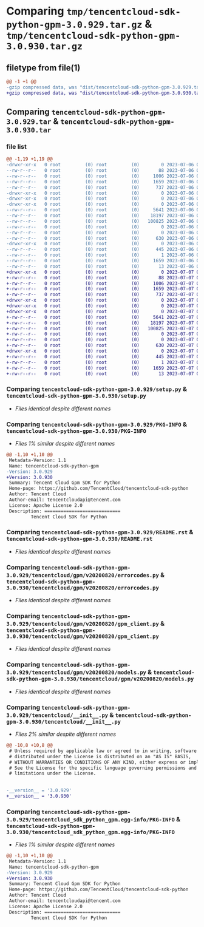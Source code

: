 # Comparing `tmp/tencentcloud-sdk-python-gpm-3.0.929.tar.gz` & `tmp/tencentcloud-sdk-python-gpm-3.0.930.tar.gz`

## filetype from file(1)

```diff
@@ -1 +1 @@
-gzip compressed data, was "dist/tencentcloud-sdk-python-gpm-3.0.929.tar", last modified: Thu Jul  6 00:27:10 2023, max compression
+gzip compressed data, was "dist/tencentcloud-sdk-python-gpm-3.0.930.tar", last modified: Fri Jul  7 00:24:46 2023, max compression
```

## Comparing `tencentcloud-sdk-python-gpm-3.0.929.tar` & `tencentcloud-sdk-python-gpm-3.0.930.tar`

### file list

```diff
@@ -1,19 +1,19 @@
-drwxr-xr-x   0 root         (0) root         (0)        0 2023-07-06 00:27:10.000000 tencentcloud-sdk-python-gpm-3.0.929/
--rw-r--r--   0 root         (0) root         (0)       88 2023-07-06 00:27:10.000000 tencentcloud-sdk-python-gpm-3.0.929/setup.cfg
--rw-r--r--   0 root         (0) root         (0)     1006 2023-07-06 00:27:10.000000 tencentcloud-sdk-python-gpm-3.0.929/setup.py
--rw-r--r--   0 root         (0) root         (0)     1659 2023-07-06 00:27:10.000000 tencentcloud-sdk-python-gpm-3.0.929/PKG-INFO
--rw-r--r--   0 root         (0) root         (0)      737 2023-07-06 00:27:10.000000 tencentcloud-sdk-python-gpm-3.0.929/README.rst
-drwxr-xr-x   0 root         (0) root         (0)        0 2023-07-06 00:27:10.000000 tencentcloud-sdk-python-gpm-3.0.929/tencentcloud/
-drwxr-xr-x   0 root         (0) root         (0)        0 2023-07-06 00:27:10.000000 tencentcloud-sdk-python-gpm-3.0.929/tencentcloud/gpm/
-drwxr-xr-x   0 root         (0) root         (0)        0 2023-07-06 00:27:10.000000 tencentcloud-sdk-python-gpm-3.0.929/tencentcloud/gpm/v20200820/
--rw-r--r--   0 root         (0) root         (0)     5641 2023-07-06 00:27:10.000000 tencentcloud-sdk-python-gpm-3.0.929/tencentcloud/gpm/v20200820/errorcodes.py
--rw-r--r--   0 root         (0) root         (0)    18197 2023-07-06 00:27:10.000000 tencentcloud-sdk-python-gpm-3.0.929/tencentcloud/gpm/v20200820/gpm_client.py
--rw-r--r--   0 root         (0) root         (0)   100825 2023-07-06 00:27:10.000000 tencentcloud-sdk-python-gpm-3.0.929/tencentcloud/gpm/v20200820/models.py
--rw-r--r--   0 root         (0) root         (0)        0 2023-07-06 00:27:10.000000 tencentcloud-sdk-python-gpm-3.0.929/tencentcloud/gpm/v20200820/__init__.py
--rw-r--r--   0 root         (0) root         (0)        0 2023-07-06 00:27:10.000000 tencentcloud-sdk-python-gpm-3.0.929/tencentcloud/gpm/__init__.py
--rw-r--r--   0 root         (0) root         (0)      630 2023-07-06 00:27:10.000000 tencentcloud-sdk-python-gpm-3.0.929/tencentcloud/__init__.py
-drwxr-xr-x   0 root         (0) root         (0)        0 2023-07-06 00:27:10.000000 tencentcloud-sdk-python-gpm-3.0.929/tencentcloud_sdk_python_gpm.egg-info/
--rw-r--r--   0 root         (0) root         (0)      445 2023-07-06 00:27:10.000000 tencentcloud-sdk-python-gpm-3.0.929/tencentcloud_sdk_python_gpm.egg-info/SOURCES.txt
--rw-r--r--   0 root         (0) root         (0)        1 2023-07-06 00:27:10.000000 tencentcloud-sdk-python-gpm-3.0.929/tencentcloud_sdk_python_gpm.egg-info/dependency_links.txt
--rw-r--r--   0 root         (0) root         (0)     1659 2023-07-06 00:27:10.000000 tencentcloud-sdk-python-gpm-3.0.929/tencentcloud_sdk_python_gpm.egg-info/PKG-INFO
--rw-r--r--   0 root         (0) root         (0)       13 2023-07-06 00:27:10.000000 tencentcloud-sdk-python-gpm-3.0.929/tencentcloud_sdk_python_gpm.egg-info/top_level.txt
+drwxr-xr-x   0 root         (0) root         (0)        0 2023-07-07 00:24:46.000000 tencentcloud-sdk-python-gpm-3.0.930/
+-rw-r--r--   0 root         (0) root         (0)       88 2023-07-07 00:24:46.000000 tencentcloud-sdk-python-gpm-3.0.930/setup.cfg
+-rw-r--r--   0 root         (0) root         (0)     1006 2023-07-07 00:24:46.000000 tencentcloud-sdk-python-gpm-3.0.930/setup.py
+-rw-r--r--   0 root         (0) root         (0)     1659 2023-07-07 00:24:46.000000 tencentcloud-sdk-python-gpm-3.0.930/PKG-INFO
+-rw-r--r--   0 root         (0) root         (0)      737 2023-07-07 00:24:46.000000 tencentcloud-sdk-python-gpm-3.0.930/README.rst
+drwxr-xr-x   0 root         (0) root         (0)        0 2023-07-07 00:24:46.000000 tencentcloud-sdk-python-gpm-3.0.930/tencentcloud/
+drwxr-xr-x   0 root         (0) root         (0)        0 2023-07-07 00:24:46.000000 tencentcloud-sdk-python-gpm-3.0.930/tencentcloud/gpm/
+drwxr-xr-x   0 root         (0) root         (0)        0 2023-07-07 00:24:46.000000 tencentcloud-sdk-python-gpm-3.0.930/tencentcloud/gpm/v20200820/
+-rw-r--r--   0 root         (0) root         (0)     5641 2023-07-07 00:24:46.000000 tencentcloud-sdk-python-gpm-3.0.930/tencentcloud/gpm/v20200820/errorcodes.py
+-rw-r--r--   0 root         (0) root         (0)    18197 2023-07-07 00:24:46.000000 tencentcloud-sdk-python-gpm-3.0.930/tencentcloud/gpm/v20200820/gpm_client.py
+-rw-r--r--   0 root         (0) root         (0)   100825 2023-07-07 00:24:46.000000 tencentcloud-sdk-python-gpm-3.0.930/tencentcloud/gpm/v20200820/models.py
+-rw-r--r--   0 root         (0) root         (0)        0 2023-07-07 00:24:46.000000 tencentcloud-sdk-python-gpm-3.0.930/tencentcloud/gpm/v20200820/__init__.py
+-rw-r--r--   0 root         (0) root         (0)        0 2023-07-07 00:24:46.000000 tencentcloud-sdk-python-gpm-3.0.930/tencentcloud/gpm/__init__.py
+-rw-r--r--   0 root         (0) root         (0)      630 2023-07-07 00:24:46.000000 tencentcloud-sdk-python-gpm-3.0.930/tencentcloud/__init__.py
+drwxr-xr-x   0 root         (0) root         (0)        0 2023-07-07 00:24:46.000000 tencentcloud-sdk-python-gpm-3.0.930/tencentcloud_sdk_python_gpm.egg-info/
+-rw-r--r--   0 root         (0) root         (0)      445 2023-07-07 00:24:46.000000 tencentcloud-sdk-python-gpm-3.0.930/tencentcloud_sdk_python_gpm.egg-info/SOURCES.txt
+-rw-r--r--   0 root         (0) root         (0)        1 2023-07-07 00:24:46.000000 tencentcloud-sdk-python-gpm-3.0.930/tencentcloud_sdk_python_gpm.egg-info/dependency_links.txt
+-rw-r--r--   0 root         (0) root         (0)     1659 2023-07-07 00:24:46.000000 tencentcloud-sdk-python-gpm-3.0.930/tencentcloud_sdk_python_gpm.egg-info/PKG-INFO
+-rw-r--r--   0 root         (0) root         (0)       13 2023-07-07 00:24:46.000000 tencentcloud-sdk-python-gpm-3.0.930/tencentcloud_sdk_python_gpm.egg-info/top_level.txt
```

### Comparing `tencentcloud-sdk-python-gpm-3.0.929/setup.py` & `tencentcloud-sdk-python-gpm-3.0.930/setup.py`

 * *Files identical despite different names*

### Comparing `tencentcloud-sdk-python-gpm-3.0.929/PKG-INFO` & `tencentcloud-sdk-python-gpm-3.0.930/PKG-INFO`

 * *Files 1% similar despite different names*

```diff
@@ -1,10 +1,10 @@
 Metadata-Version: 1.1
 Name: tencentcloud-sdk-python-gpm
-Version: 3.0.929
+Version: 3.0.930
 Summary: Tencent Cloud Gpm SDK for Python
 Home-page: https://github.com/TencentCloud/tencentcloud-sdk-python
 Author: Tencent Cloud
 Author-email: tencentcloudapi@tencent.com
 License: Apache License 2.0
 Description: ============================
         Tencent Cloud SDK for Python
```

### Comparing `tencentcloud-sdk-python-gpm-3.0.929/README.rst` & `tencentcloud-sdk-python-gpm-3.0.930/README.rst`

 * *Files identical despite different names*

### Comparing `tencentcloud-sdk-python-gpm-3.0.929/tencentcloud/gpm/v20200820/errorcodes.py` & `tencentcloud-sdk-python-gpm-3.0.930/tencentcloud/gpm/v20200820/errorcodes.py`

 * *Files identical despite different names*

### Comparing `tencentcloud-sdk-python-gpm-3.0.929/tencentcloud/gpm/v20200820/gpm_client.py` & `tencentcloud-sdk-python-gpm-3.0.930/tencentcloud/gpm/v20200820/gpm_client.py`

 * *Files identical despite different names*

### Comparing `tencentcloud-sdk-python-gpm-3.0.929/tencentcloud/gpm/v20200820/models.py` & `tencentcloud-sdk-python-gpm-3.0.930/tencentcloud/gpm/v20200820/models.py`

 * *Files identical despite different names*

### Comparing `tencentcloud-sdk-python-gpm-3.0.929/tencentcloud/__init__.py` & `tencentcloud-sdk-python-gpm-3.0.930/tencentcloud/__init__.py`

 * *Files 2% similar despite different names*

```diff
@@ -10,8 +10,8 @@
 # Unless required by applicable law or agreed to in writing, software
 # distributed under the License is distributed on an "AS IS" BASIS,
 # WITHOUT WARRANTIES OR CONDITIONS OF ANY KIND, either express or implied.
 # See the License for the specific language governing permissions and
 # limitations under the License.
 
 
-__version__ = '3.0.929'
+__version__ = '3.0.930'
```

### Comparing `tencentcloud-sdk-python-gpm-3.0.929/tencentcloud_sdk_python_gpm.egg-info/PKG-INFO` & `tencentcloud-sdk-python-gpm-3.0.930/tencentcloud_sdk_python_gpm.egg-info/PKG-INFO`

 * *Files 1% similar despite different names*

```diff
@@ -1,10 +1,10 @@
 Metadata-Version: 1.1
 Name: tencentcloud-sdk-python-gpm
-Version: 3.0.929
+Version: 3.0.930
 Summary: Tencent Cloud Gpm SDK for Python
 Home-page: https://github.com/TencentCloud/tencentcloud-sdk-python
 Author: Tencent Cloud
 Author-email: tencentcloudapi@tencent.com
 License: Apache License 2.0
 Description: ============================
         Tencent Cloud SDK for Python
```

